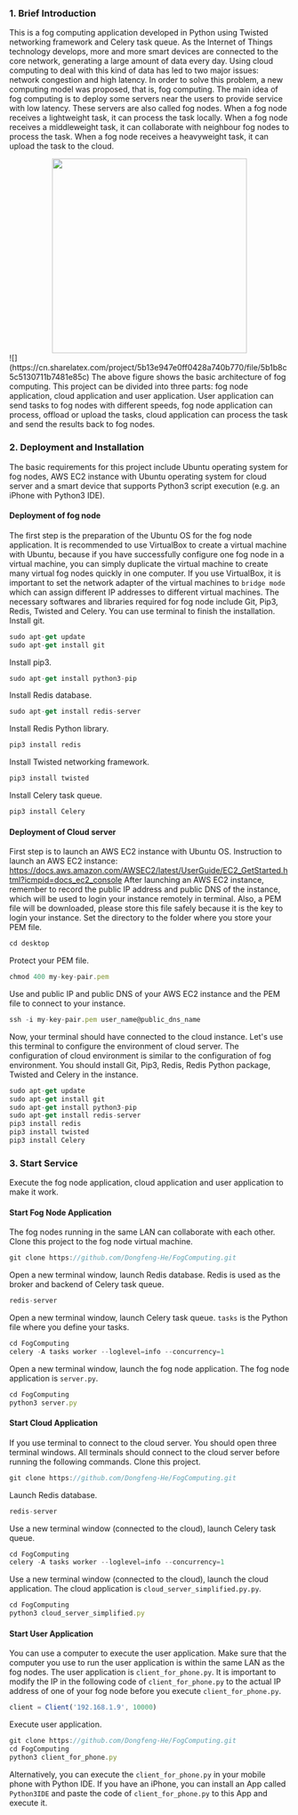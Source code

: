 ### 1. Brief Introduction
This is a fog computing application developed in Python using Twisted networking framework and Celery task queue.
As the Internet of Things technology develops, more and more smart devices are connected to the core network, generating a large amount of data every day. Using cloud computing to deal with this kind of data has led to two major issues: network congestion and high latency.
In order to solve this problem, a new computing model was proposed, that is, fog computing. The main idea of fog computing is to deploy some servers near the users to provide service with low latency. These servers are also called fog nodes.
When a fog node receives a lightweight task, it can process the task locally. When a fog node receives a middleweight task, it can collaborate with neighbour fog nodes to process the task. When a fog node receives a heavyweight task, it can upload the task to the cloud.
<div align=center><img width="350" height="350" src="https://cn.sharelatex.com/project/5b13e947e0ff0428a740b770/file/5b1b8c5c5130711b7481e85c"/></div>
![](https://cn.sharelatex.com/project/5b13e947e0ff0428a740b770/file/5b1b8c5c5130711b7481e85c)
The above figure shows the basic architecture of fog computing. This project can be divided into three parts: fog node application, cloud application and user application. User application can send tasks to fog nodes with different speeds, fog node application can process, offload or upload the tasks, cloud application can process the task and send the results back to fog nodes.

### 2. Deployment and Installation
The basic requirements for this project include Ubuntu operating system for fog nodes, AWS EC2 instance with Ubuntu operating system for cloud server and a smart device that supports Python3 script execution (e.g. an iPhone with Python3 IDE).

#### Deployment of fog node
The first step is the preparation of the Ubuntu OS for the fog node application. It is recommended to use VirtualBox to create a virtual machine with Ubuntu, because if you have successfully configure one fog node in a virtual machine, you can simply duplicate the virtual machine to create many virtual fog nodes quickly in one computer. If you use VirtualBox, it is important to set the network adapter of the virtual machines to `bridge mode` which can assign different IP addresses to different virtual machines.
The necessary softwares and libraries required for fog node include Git, Pip3, Redis, Twisted and Celery. You can use terminal to finish the installation.
Install git.
```javascript
sudo apt-get update
sudo apt-get install git
```
Install pip3.
```javascript
sudo apt-get install python3-pip
```
Install Redis database.
```javascript
sudo apt-get install redis-server
```
Install Redis Python library.
```javascript
pip3 install redis
```
Install Twisted networking framework.
```javascript
pip3 install twisted
```
Install Celery task queue.
```javascript
pip3 install Celery
```

#### Deployment of Cloud server
First step is to launch an AWS EC2 instance with Ubuntu OS.
Instruction to launch an AWS EC2 instance: https://docs.aws.amazon.com/AWSEC2/latest/UserGuide/EC2_GetStarted.html?icmpid=docs_ec2_console
After launching an AWS EC2 instance, remember to record the public IP address and public DNS of the instance, which will be used to login your instance remotely in terminal. Also,  a PEM file will be downloaded, please store this file safely because it is the key to login your instance.
Set the directory to the folder where you store your PEM file.
```javascript
cd desktop
```
Protect your PEM file.
```javascript
chmod 400 my-key-pair.pem
```
Use and public IP and public DNS of your AWS EC2 instance and the PEM file to connect to your instance.
```javascript
ssh -i my-key-pair.pem user_name@public_dns_name
```
Now, your terminal should have connected to the cloud instance. Let's use this terminal to configure the environment of cloud server.
The configuration of cloud environment is similar to the configuration of fog environment.  You should install Git, Pip3, Redis, Redis Python package, Twisted and Celery in the instance.
```javascript
sudo apt-get update
sudo apt-get install git
sudo apt-get install python3-pip
sudo apt-get install redis-server
pip3 install redis
pip3 install twisted
pip3 install Celery
```

### 3. Start Service
Execute the fog node application, cloud application and user application to make it work.

#### Start Fog Node Application
The fog nodes running in the same LAN can collaborate with each other.
Clone this project to the fog node virtual machine.
```javascript
git clone https://github.com/Dongfeng-He/FogComputing.git
```
Open a new terminal window, launch Redis database. Redis is used as the broker and backend of Celery task queue.
```javascript
redis-server
```
Open a new terminal window, launch Celery task queue. `tasks` is the Python file where you define your tasks.
```javascript
cd FogComputing
celery -A tasks worker --loglevel=info --concurrency=1
```
Open a new terminal window, launch the fog node application. The fog node application is `server.py`.
```javascript
cd FogComputing
python3 server.py
```
#### Start Cloud Application
If you use terminal to connect to the cloud server. You should open three terminal windows. All terminals should connect to the cloud server before running the following commands.
Clone this project.
```javascript
git clone https://github.com/Dongfeng-He/FogComputing.git
```
Launch Redis database.
```javascript
redis-server
```
Use a new terminal window (connected to the cloud), launch Celery task queue.
```javascript
cd FogComputing
celery -A tasks worker --loglevel=info --concurrency=1
```
Use a new terminal window (connected to the cloud), launch the cloud application. The cloud application is `cloud_server_simplified.py.py`.
```javascript
cd FogComputing
python3 cloud_server_simplified.py
```
#### Start User Application
You can use a computer to execute the user application. Make sure that the computer you use to run the user application is within the same LAN as the fog nodes. The user application is `client_for_phone.py`. It is important to modify the IP in the following code of `client_for_phone.py` to the actual IP address of one of your fog node before you execute `client_for_phone.py`.
```javascript
client = Client('192.168.1.9', 10000)
```
Execute user application.
```javascript
git clone https://github.com/Dongfeng-He/FogComputing.git
cd FogComputing
python3 client_for_phone.py
```
Alternatively, you can execute the `client_for_phone.py` in your mobile phone with Python IDE. If you have an iPhone, you can install an App called `Python3IDE` and paste the code of `client_for_phone.py` to this App and execute it.








